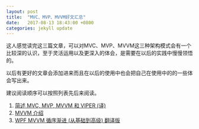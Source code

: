 ```yaml
---
layout: post
title:  "MVC、MVP、MVVM好文汇总"
date:   2017-08-13 18:43:00 +0800
categories: jekyll update
---
```

这人感觉读完这三篇文章，可以对MVC、MVP、MVVM这三种架构模式会有一个比较深的认识，至于灵活运用以及更深入的体会，是需要在以后的实践中慢慢领悟的。

以后有更好的文章会添加进来而且在以后的使用中也会把自己在使用中的的一些体会写出来。

建议阅读顺序可以按照列表先后来阅读。

1. [简述 MVC, MVP, MVVM 和 VIPER (译)](https://blog.coding.net/blog/ios-architecture-patterns)
2. [MVVM 介绍](https://objccn.io/issue-13-1/)
3. [WPF MVVM 循序渐进 (从基础到高级) 翻译版](http://www.oschina.net/translate/wpf-mvvm-step-by-step-basics-to-advance-level?lang=chs&page=1#)
